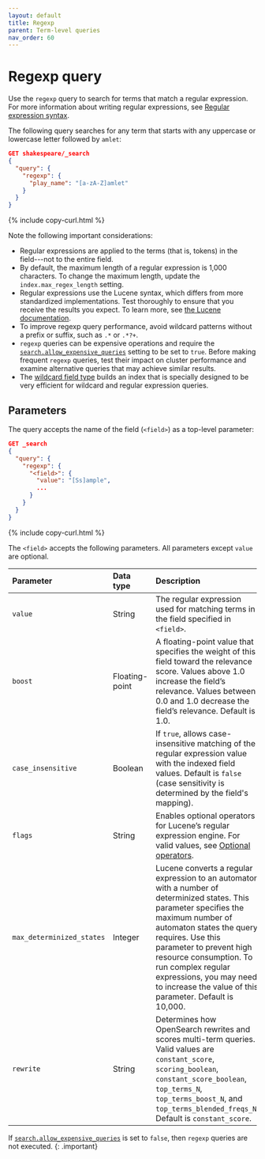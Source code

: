 ```yaml
---
layout: default
title: Regexp
parent: Term-level queries
nav_order: 60
---
```


# Regexp query

Use the `regexp` query to search for terms that match a regular expression. For more information about writing regular expressions, see [Regular expression syntax]({{site.url}}{{site.baseurl}}/query-dsl/regex-syntax/).

The following query searches for any term that starts with any uppercase or lowercase letter followed by `amlet`:

```json
GET shakespeare/_search
{
  "query": {
    "regexp": {
      "play_name": "[a-zA-Z]amlet"
    }
  }
}
```
{% include copy-curl.html %}

Note the following important considerations:

- Regular expressions are applied to the terms (that is, tokens) in the field---not to the entire field.
- By default, the maximum length of a regular expression is 1,000 characters. To change the maximum length, update the `index.max_regex_length` setting.
- Regular expressions use the Lucene syntax, which differs from more standardized implementations. Test thoroughly to ensure that you receive the results you expect. To learn more, see [the Lucene documentation](https://lucene.apache.org/core/8_9_0/core/index.html).
- To improve regexp query performance, avoid wildcard patterns without a prefix or suffix, such as `.*` or `.*?+`.
- `regexp` queries can be expensive operations and require the [`search.allow_expensive_queries`]({{site.url}}{{site.baseurl}}/query-dsl/#expensive-queries) setting to be set to `true`. Before making frequent `regexp` queries, test their impact on cluster performance and examine alternative queries that may achieve similar results.
- The [wildcard field type]({{site.url}}{{site.baseurl}}/field-types/supported-field-types/wildcard/) builds an index that is specially designed to be very efficient for wildcard and regular expression queries.

## Parameters

The query accepts the name of the field (`<field>`) as a top-level parameter:

```json
GET _search
{
  "query": {
    "regexp": {
      "<field>": {
        "value": "[Ss]ample",
        ...
      }
    }
  }
}
```
{% include copy-curl.html %}

The `<field>` accepts the following parameters. All parameters except `value` are optional.

Parameter | Data type | Description
:--- | :--- | :---
`value` | String | The regular expression used for matching terms in the field specified in `<field>`.
`boost` | Floating-point | A floating-point value that specifies the weight of this field toward the relevance score. Values above 1.0 increase the field’s relevance. Values between 0.0 and 1.0 decrease the field’s relevance. Default is 1.0.
`case_insensitive` | Boolean | If `true`, allows case-insensitive matching of the regular expression value with the indexed field values. Default is `false` (case sensitivity is determined by the field's mapping).
`flags` | String | Enables optional operators for Lucene’s regular expression engine. For valid values, see [Optional operators]({{site.url}}{{site.baseurl}}/query-dsl/regex-syntax/#optional-operators).
`max_determinized_states` | Integer | Lucene converts a regular expression to an automaton with a number of determinized states. This parameter specifies the maximum number of automaton states the query requires. Use this parameter to prevent high resource consumption. To run complex regular expressions, you may need to increase the value of this parameter. Default is 10,000.
`rewrite` | String | Determines how OpenSearch rewrites and scores multi-term queries. Valid values are `constant_score`, `scoring_boolean`, `constant_score_boolean`, `top_terms_N`, `top_terms_boost_N`, and `top_terms_blended_freqs_N`. Default is `constant_score`.

If [`search.allow_expensive_queries`]({{site.url}}{{site.baseurl}}/query-dsl/index/#expensive-queries) is set to `false`, then `regexp` queries are not executed.
{: .important}
